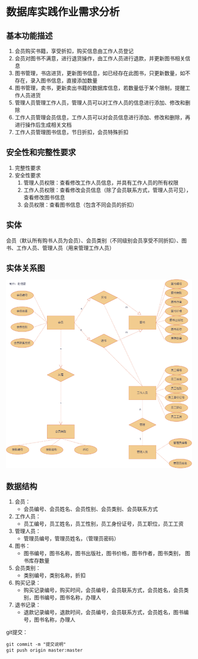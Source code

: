 # 数据库实践作业需求分析

## 基本功能描述

1. 会员购买书籍，享受折扣，购买信息由工作人员登记
2. 会员对图书不满意，进行退货操作，由工作人员进行退款，并更新图书相关信息
3. 图书管理，书店进货，更新图书信息，如已经存在此图书，只更新数量，如不存在，录入图书信息，直接添加数量
4. 图书管理，卖书，更新卖出书籍的数据库信息，若数量低于某个限制，提醒工作人员进货
5. 管理人员管理工作人员，管理人员可以对工作人员的信息进行添加、修改和删除
6. 工作人员管理会员信息，工作人员可以对会员信息进行添加、修改和删除，再进行操作后生成相关文档
7. 工作人员管理图书信息，节日折扣，会员特殊折扣 

##  安全性和完整性要求

1. 完整性要求
2. 安全性要求
   1. 管理人员权限：查看修改工作人员信息，并具有工作人员的所有权限
   2. 工作人员权限：查看修改会员信息（除了会员联系方式，管理人员可见），查看修改图书信息
   3. 会员权限：查看图书信息（包含不同会员的折扣）

## 实体

会员（默认所有购书人员为会员）、会员类别（不同级别会员享受不同折扣）、图书、工作人员、管理人员（用来管理工作人员）

## 实体关系图

![书店管理系统.drawio.png](./images/书店管理系统.drawio.png)

## 数据结构

1. 会员：
   * 会员编号、会员姓名、会员性别、会员类别、会员联系方式
2. 工作人员：
   * 员工编号，员工姓名，员工性别，员工身份证号，员工职位，员工工资
3. 管理人员：
   - 管理员编号，管理员姓名，（管理员密码）
4. 图书：
   * 图书编号，图书名称，图书出版社，图书价格，图书作者，图书类别， 图书库存数量
5. 会员类别：
   * 类别编号，类别名称，折扣
6. 购买记录：
   * 购买记录编号，购买时间，会员编号，会员联系方式，会员姓名，会员类别，图书编号，图书名称，办理人
7. 退书记录：
   * 退款记录编号，退款时间，会员编号，会员联系方式，会员姓名，图书编号，图书名称，办理人

git提交：
```
git commit -m "提交说明"
git push origin master:master
```
